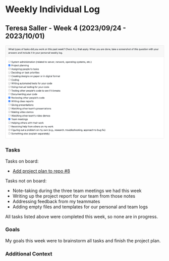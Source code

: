 # Weekly Individual Log

## Teresa Saller - Week 4 (2023/09/24 - 2023/10/01)

![teresa_saller_peer_eval_2023:10:01.png](imgs%2Fteresa_saller_peer_eval_2023%3A10%3A01.png)

### Tasks

Tasks on board:
- [Add project plan to repo #8](https://github.com/COSC-499-W2023/year-long-project-team-3/issues/8)

Tasks not on board:
- Note-taking during the three team meetings we had this week
- Writing up the project report for our team from those notes
- Addressing feedback from my teammates
- Adding empty files and templates for our personal and team logs

All tasks listed above were completed this week, so none are in progress.

### Goals

My goals this week were to brainstorm all tasks and finish the project plan.

### Additional Context